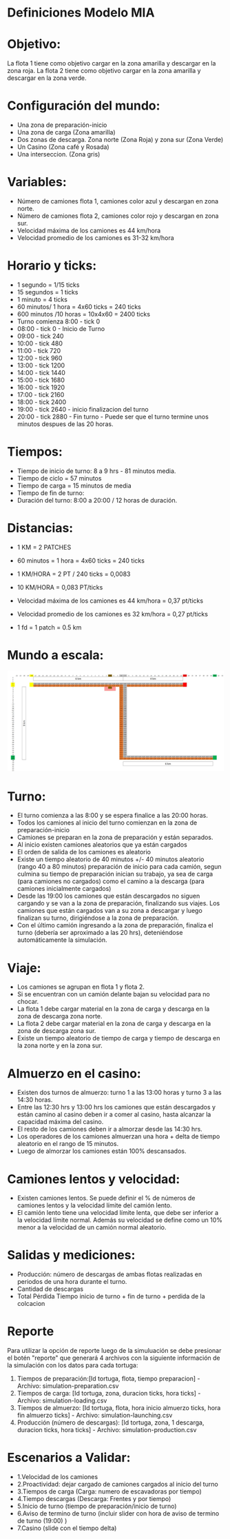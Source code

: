 # Definiciones Modelo MIA

# Objetivo: 

La flota 1 tiene como objetivo cargar en la zona amarilla y descargar en la zona roja. La flota 2 tiene como objetivo cargar en la zona amarilla y descargar en la zona verde.       

# Configuración del mundo:

- Una zona de preparación-inicio
- Una zona de carga (Zona amarilla)
- Dos zonas de descarga. Zona norte (Zona Roja) y zona sur  (Zona Verde)
- Un Casino (Zona café y Rosada)
- Una interseccion. (Zona gris)

# Variables:

- Número de camiones flota 1, camiones color azul y descargan en zona norte.
- Número de camiones flota 2, camiones color rojo y descargan en zona sur.
- Velocidad máxima de los camiones es 44 km/hora
- Velocidad promedio de los camiones es 31-32 km/hora       

# Horario y ticks:

- 1 segundo = 1/15 ticks
- 15 segundos = 1 ticks
- 1 minuto = 4 ticks
- 60 minutos/ 1 hora = 4x60 ticks = 240 ticks
- 600 minutos /10 horas = 10x4x60 = 2400 ticks 
- Turno comienza 8:00 - tick 0
- 08:00 - tick 0 - Inicio de Turno
- 09:00 - tick 240 
- 10:00 - tick 480 
- 11:00 - tick 720 
- 12:00 - tick 960 
- 13:00 - tick 1200 
- 14:00 - tick 1440 
- 15:00 - tick 1680 
- 16:00 - tick 1920 
- 17:00 - tick 2160 
- 18:00 - tick 2400  
- 19:00 - tick 2640 - inicio finalizacion del turno
- 20:00 - tick 2880 - Fin turno - Puede ser que el turno termine unos minutos despues de las 20 horas.

# Tiempos:

- Tiempo de inicio de turno: 8 a 9 hrs - 81 minutos media.
- Tiempo de ciclo = 57 minutos
- Tiempo de carga = 15 minutos de media
- Tiempo de fin de turno:
- Duración del turno: 8:00 a 20:00 / 12 horas de duración.

# Distancias:

- 1 KM = 2 PATCHES
- 60 minutos = 1 hora = 4x60 ticks = 240 ticks
- 1 KM/HORA = 2 PT / 240 ticks  =  0,0083
- 10 KM/HORA = 0,083 PT/ticks

- Velocidad máxima de los camiones es 44 km/hora = 0,37 pt/ticks
- Velocidad promedio de los camiones es 32 km/hora   = 0,27 pt/ticks
- 1 fd =  1 patch = 0.5 km

# Mundo a escala: 

![alt text](mundo_escala.jpeg)


#  Turno:

- El turno comienza a las 8:00 y se espera finalice a las 20:00 horas.
- Todos los camiones al inicio del turno comienzan en la zona de preparación-inicio
- Camiones se preparan en la zona de preparación y están separados.
- Al inicio existen camiones aleatorios que ya están cargados
- El orden de salida de los camiones es aleatorio
- Existe un tiempo aleatorio de 40 minutos +/- 40 minutos aleatorio (rango 40 a 80 minutos) preparación de inicio para cada camión, segun culmina su tiempo de preparación inician su trabajo, ya sea de carga (para camiones no cargados)  como el camino a la descarga (para camiones inicialmente cargados)
- Desde las 19:00 los camiones que están descargados no siguen cargando y se van a la zona de preparación, finalizando sus viajes. Los camiones que están cargados van a su zona a descargar y luego finalizan su turno, dirigiéndose a la zona de preparación.
- Con el último camión ingresando a la zona de preparación, finaliza el turno (debería ser aproximado a las 20 hrs), deteniéndose automáticamente la simulación.

#  Viaje:
- Los camiones se agrupan en flota 1 y flota 2.
- Si se encuentran con un camión delante bajan su velocidad para no chocar.
- La flota 1 debe cargar material en la zona de carga y descarga en la zona de descarga zona norte.
- La flota 2 debe cargar material en la zona de carga y descarga en la zona de descarga zona sur.
- Existe un tiempo aleatorio de tiempo de carga y tiempo de descarga en la zona norte y en la zona sur.

# Almuerzo en el casino:

- Existen dos turnos de almuerzo: turno 1 a las  13:00  horas y turno 3 a las 14:30 horas.
- Entre  las 12:30 hrs y 13:00 hrs los camiones que están descargados y están camino al casino deben ir a comer al casino, hasta alcanzar la capacidad máxima del casino.
- El resto de los camiones deben ir a almorzar desde las 14:30 hrs.
- Los operadores de los camiones almuerzan una hora + delta de tiempo aleatorio  en el rango de 15 minutos.
- Luego de almorzar los camiones están 100% descansados.

#  Camiones lentos y velocidad:

- Existen camiones lentos. Se puede definir el % de números de camiones lentos y la velocidad límite del camión lento. 
- El camión lento tiene una velocidad límite lenta, que debe ser inferior a la velocidad límite normal. Además su velocidad se define como un 10% menor a la velocidad de un camión normal aleatorio.

# Salidas y mediciones:

- Producción: número de descargas de ambas flotas realizadas en periodos de una hora durante el turno. 
- Cantidad de descargas
- Total Pérdida
Tiempo inicio de turno + fin de turno + perdida de la colcacion

#  Reporte

Para utilizar la opción de reporte luego de la simuluación se debe presionar el botén "reporte" que generará 4 archivos con la siguiente información de la simulación con los datos para cada tortuga:

1. Tiempos de preparación:[Id tortuga, flota, tiempo preparacion] - Archivo: simulation-preparation.csv
2. Tiempos de carga: [Id tortuga, zona, duracion ticks, hora ticks] - Archivo: simulation-loading.csv
3. Tiempos de almuerzo: [Id tortuga, flota, hora inicio almuerzo ticks, hora fin almuerzo ticks] - Archivo: simulation-launching.csv
4. Producción (número de descargas): [Id tortuga, zona, 1 descarga, duracion ticks, hora ticks] - Archivo: simulation-production.csv

# Escenarios a Validar:

-  1.Velocidad de los camiones
-  2.Proactividad: dejar cargado de camiones cargados al inicio del turno
-  3.Tiempos de carga (Carga: numero de escavadoras por tiempo) 
-  4.Tiempo descargas (Descarga: Frentes y por tiempo) 
-  5.Inicio de turno (tiempo de preparación/inicio de turno)
-  6.Aviso de termino de turno (incluir slider con hora de aviso de termino de turno (19:00) )
-  7.Casino (slide con el tiempo delta)


